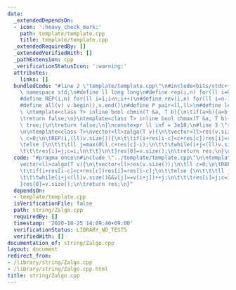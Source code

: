 ```yaml
---
data:
  _extendedDependsOn:
  - icon: ':heavy_check_mark:'
    path: template/template.cpp
    title: template/template.cpp
  _extendedRequiredBy: []
  _extendedVerifiedWith: []
  _pathExtension: cpp
  _verificationStatusIcon: ':warning:'
  attributes:
    links: []
  bundledCode: "#line 2 \"template/template.cpp\"\n#include<bits/stdc++.h>\nusing\
    \ namespace std;\n#define ll long long\n#define rep(i,n) for(ll i=0;i<n;i++)\n\
    #define REP(i,n) for(ll i=1;i<n;i++)\n#define rev(i,n) for(ll i=n-1;i>=0;i--)\n\
    #define all(v) v.begin(),v.end()\n#define P pair<ll,ll>\n#define len(s) (ll)s.size()\n\
    \ \ntemplate<class T> inline bool chmin(T &a, T b){\n\tif(a>b){a=b;return true;}\n\
    \treturn false;\n}\ntemplate<class T> inline bool chmax(T &a, T b){\n\tif(a<b){a=b;return\
    \ true;}\n\treturn false;\n}\nconstexpr ll inf = 3e18;\n#line 3 \"string/Zalgo.cpp\"\
    \n\ntemplate<class T>\nvector<ll>zalgo(T v){\n\tvector<ll>res(v.size());\n\tll\
    \ c=0;\n\tREP(i,(ll)v.size()){\n\t\tif(i+res[i-c]<c+res[c])res[i]=res[i-c];\n\t\
    \telse {\n\t\t\tll j=max(0ll,c+res[c]-i);\n\t\t\twhile(i+j<(ll)v.size()&&v[j]==v[i+j])++j;\n\
    \t\t\tres[i]=j;c=i;\n\t\t}\n\t}res[0]=v.size();\n\treturn res;\n}\n"
  code: "#pragma once\n#include \"../template/template.cpp\"\n\ntemplate<class T>\n\
    vector<ll>zalgo(T v){\n\tvector<ll>res(v.size());\n\tll c=0;\n\tREP(i,(ll)v.size()){\n\
    \t\tif(i+res[i-c]<c+res[c])res[i]=res[i-c];\n\t\telse {\n\t\t\tll j=max(0ll,c+res[c]-i);\n\
    \t\t\twhile(i+j<(ll)v.size()&&v[j]==v[i+j])++j;\n\t\t\tres[i]=j;c=i;\n\t\t}\n\t\
    }res[0]=v.size();\n\treturn res;\n}"
  dependsOn:
  - template/template.cpp
  isVerificationFile: false
  path: string/Zalgo.cpp
  requiredBy: []
  timestamp: '2020-10-25 14:09:40+09:00'
  verificationStatus: LIBRARY_NO_TESTS
  verifiedWith: []
documentation_of: string/Zalgo.cpp
layout: document
redirect_from:
- /library/string/Zalgo.cpp
- /library/string/Zalgo.cpp.html
title: string/Zalgo.cpp
---
```

